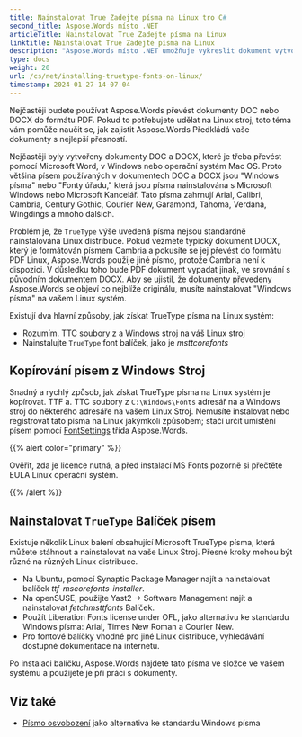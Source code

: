 ```yaml
---
title: Nainstalovat True Zadejte písma na Linux tro C#
second_title: Aspose.Words místo .NET
articleTitle: Nainstalovat True Zadejte písma na Linux
linktitle: Nainstalovat True Zadejte písma na Linux
description: "Aspose.Words místo .NET umožňuje vykreslit dokument vytvořený pomocí Microsoft Word v Linux stroj s nejlepší přesností pomocí C#. Chcete-li toho dosáhnout, kopírujte soubory písma z Windows stroje nebo instalace a `TrueType` font balíček na váš Linux stroj C#."
type: docs
weight: 20
url: /cs/net/installing-truetype-fonts-on-linux/
timestamp: 2024-01-27-14-07-04
---
```


Nejčastěji budete používat Aspose.Words převést dokumenty DOC nebo DOCX do formátu PDF. Pokud to potřebujete udělat na Linux stroj, toto téma vám pomůže naučit se, jak zajistit Aspose.Words Předkládá vaše dokumenty s nejlepší přesností.

Nejčastěji byly vytvořeny dokumenty DOC a DOCX, které je třeba převést pomocí Microsoft Word, v Windows nebo operační systém Mac OS. Proto většina písem používaných v dokumentech DOC a DOCX jsou "Windows písma" nebo "Fonty úřadu," která jsou písma nainstalována s Microsoft Windows nebo Microsoft Kancelář. Tato písma zahrnují Arial, Calibri, Cambria, Century Gothic, Courier New, Garamond, Tahoma, Verdana, Wingdings a mnoho dalších.

Problém je, že `TrueType` výše uvedená písma nejsou standardně nainstalována Linux distribuce. Pokud vezmete typický dokument DOCX, který je formátován písmem Cambria a pokusíte se jej převést do formátu PDF Linux, Aspose.Words použije jiné písmo, protože Cambria není k dispozici. V důsledku toho bude PDF dokument vypadat jinak, ve srovnání s původním dokumentem DOCX. Aby se ujistil, že dokumenty převedeny Aspose.Words se objeví co nejblíže originálu, musíte nainstalovat "Windows písma" na vašem Linux systém.

Existují dva hlavní způsoby, jak získat TrueType písma na Linux systém:

- Rozumím. TTC soubory z a Windows stroj na váš Linux stroj
- Nainstalujte `TrueType` font balíček, jako je *msttcorefonts*

## Kopírování písem z Windows Stroj

Snadný a rychlý způsob, jak získat TrueType písma na Linux systém je kopírovat. TTF a. TTC soubory z `C:\Windows\Fonts` adresář na a Windows stroj do některého adresáře na vašem Linux Stroj. Nemusíte instalovat nebo registrovat tato písma na Linux jakýmkoli způsobem; stačí určit umístění písem pomocí [FontSettings](https://reference.aspose.com/words/net/aspose.words.fonts/fontsettings/) třída Aspose.Words.

{{% alert color="primary" %}}

Ověřit, zda je licence nutná, a před instalací MS Fonts pozorně si přečtěte EULA Linux operační systém.

{{% /alert %}}

## Nainstalovat `TrueType` Balíček písem

Existuje několik Linux balení obsahující Microsoft TrueType písma, která můžete stáhnout a nainstalovat na vaše Linux Stroj. Přesné kroky mohou být různé na různých Linux distribuce.

- Na Ubuntu, pomocí Synaptic Package Manager najít a nainstalovat balíček *ttf-mscorefonts-installer*.
- Na openSUSE, použijte Yast2 → Software Management najít a nainstalovat *fetchmsttfonts* Balíček.
- Použít Liberation Fonts license under OFL, jako alternativu ke standardu Windows písma: Arial, Times New Roman a Courier New.
- Pro fontové balíčky vhodné pro jiné Linux distribuce, vyhledávání dostupné dokumentace na internetu.

Po instalaci balíčku, Aspose.Words najdete tato písma ve složce ve vašem systému a použijete je při práci s dokumenty.

## Viz také

- [Písmo osvobození](https://github.com/liberationfonts) jako alternativa ke standardu Windows písma
